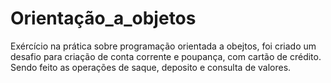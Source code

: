 # Orientação_a_objetos
 Exércício na prática sobre programação orientada a obejtos, foi criado um desafio para criação de conta corrente e poupança, com  cartão de crédito. Sendo feito as operações de saque, deposito e consulta de valores.
